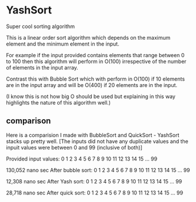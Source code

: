 # YashSort
Super cool sorting algorithm

This is a linear order sort algorithm which depends on the maximum element and the minimum element in the input. 

For example if the input provided contains elements that range between 0 to 100 then this algorithm will perform in O(100) irrespective of the number of elements in the input array. 

Contrast this with Bubble Sort which with perform in O(100) if 10 elements are in the input array and will be O(400) if 20 elements are in the input. 

(I know this is not how big O should be used but explaining in this way highlights the nature of this algorithm well.)

## comparison
Here is a comparision I made with BubbleSort and QuickSort - YashSort stacks up pretty well. [The inputs did not have any duplicate values and the inpuit values were between 0 and 99 (inclusive of both)]

Provided input values:	0 1 2 3 4 5 6 7 8 9 10 11 12 13 14 15 ... 99 

130,052 nano sec
After bubble sort:	0 1 2 3 4 5 6 7 8 9 10 11 12 13 14 15 ... 99 

12,308 nano sec
After Yash sort:	0 1 2 3 4 5 6 7 8 9 10 11 12 13 14 15 ... 99 

28,718 nano sec
After quick sort:	0 1 2 3 4 5 6 7 8 9 10 11 12 13 14 15 ... 99
